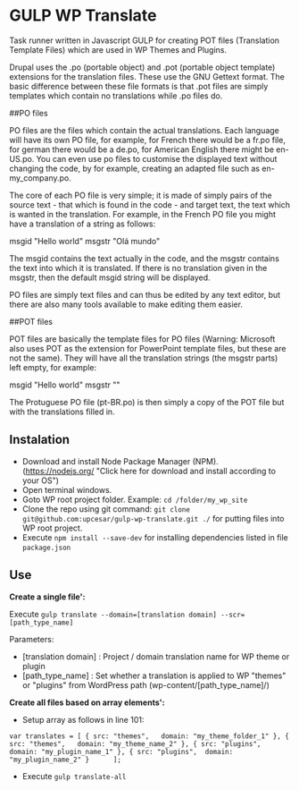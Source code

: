 # GULP WP Translate

Task runner written in Javascript GULP for creating POT files (Translation Template Files) which are used in WP Themes and Plugins.

Drupal uses the .po (portable object) and .pot (portable object template) extensions for the translation files. These use the GNU Gettext format. The basic difference between these file formats is that .pot files are simply templates which contain no translations while .po files do.

##PO files

PO files are the files which contain the actual translations. Each language will have its own PO file, for example, for French there would be a fr.po file, for german there would be a de.po, for American English there might be en-US.po. You can even use po files to customise the displayed text without changing the code, by for example, creating an adapted file such as en-my_company.po.

The core of each PO file is very simple; it is made of simply pairs of the source text - that which is found in the code - and target text, the text which is wanted in the translation. For example, in the French PO file you might have a translation of a string as follows:

msgid "Hello world"
msgstr "Olá mundo"

The msgid contains the text actually in the code, and the msgstr contains the text into which it is translated. If there is no translation given in the msgstr, then the default msgid string will be displayed.

PO files are simply text files and can thus be edited by any text editor, but there are also many tools available to make editing them easier.

##POT files

POT files are basically the template files for PO files (Warning: Microsoft also uses POT as the extension for PowerPoint template files, but these are not the same). They will have all the translation strings (the msgstr parts) left empty, for example:

msgid "Hello world"
msgstr ""

The Protuguese PO file (pt-BR.po) is then simply a copy of the POT file but with the translations filled in. 


## Instalation

- Download and install Node Package Manager (NPM). (https://nodejs.org/ "Click here for download and install according to your OS")
- Open terminal windows.
- Goto WP root project folder. Example: `cd /folder/my_wp_site`
- Clone the repo using git command: `git clone git@github.com:upcesar/gulp-wp-translate.git ./` for putting files into WP root project.
- Execute `npm install --save-dev` for installing dependencies listed in file `package.json`

## Use

**Create a single file':**

Execute `gulp translate --domain=[translation domain] --scr=[path_type_name]`

Parameters:

- [translation domain] : Project / domain translation name for WP theme or plugin
- [path_type_name]     : Set whether a translation is applied to WP "themes" or "plugins" from WordPress path (wp-content/[path_type_name]/)

**Create all files based on array elements':**

- Setup array as follows in line 101:

`var translates = [
		{ src: "themes",   domain: "my_theme_folder_1" },
		{ src: "themes",   domain: "my_theme_name_2" },
		{ src: "plugins",  domain: "my_plugin_name_1" },
		{ src: "plugins",  domain: "my_plugin_name_2" }		
  	];`

- Execute `gulp translate-all`